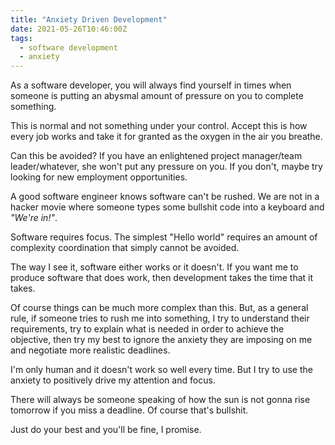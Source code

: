```yaml
---
title: "Anxiety Driven Development"
date: 2021-05-26T10:46:00Z
tags:
  - software development
  - anxiety
---
```


As a software developer, you will always find yourself in times when someone is
putting an abysmal amount of pressure on you to complete something.

This is normal and not something under your control. Accept this is how every
job works and take it for granted as the oxygen in the air you breathe.

Can this be avoided? If you have an enlightened project manager/team
leader/whatever, she won't put any pressure on you. If you don't, maybe try
looking for new employment opportunities.

A good software engineer knows software can't be rushed. We are not in a hacker
movie where someone types some bullshit code into a keyboard and _"We're in!"_.

Software requires focus. The simplest "Hello world" requires an amount of
complexity coordination that simply cannot be avoided.

The way I see it, software either works or it doesn't. If you want me to produce
software that does work, then development takes the time that it takes.

Of course things can be much more complex than this. But, as a general rule, if
someone tries to rush me into something, I try to understand their requirements,
try to explain what is needed in order to achieve the objective, then try my
best to ignore the anxiety they are imposing on me and negotiate more realistic
deadlines.

I'm only human and it doesn't work so well every time. But I try to use the
anxiety to positively drive my attention and focus.

There will always be someone speaking of how the sun is not gonna rise tomorrow
if you miss a deadline. Of course that's bullshit.

Just do your best and you'll be fine, I promise.
